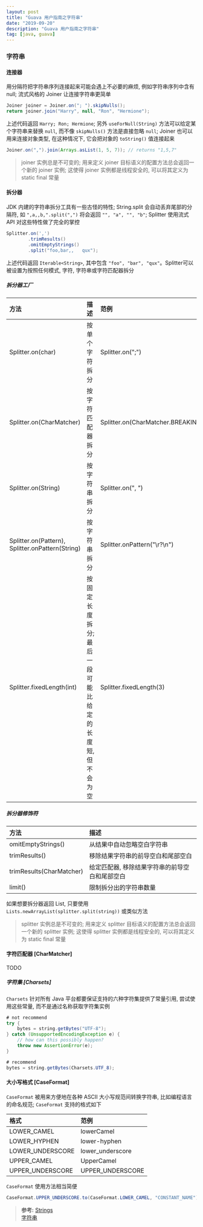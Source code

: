 ```yaml
---
layout: post
title: "Guava 用户指南之字符串"
date: "2019-09-20"
description: "Guava 用户指南之字符串"
tag: [java, guava]
---
```


### 字符串

#### 连接器
用分隔符把字符串序列连接起来可能会遇上不必要的麻烦, 例如字符串序列中含有 null; 流式风格的 Joiner 让连接字符串更简单
```Java
Joiner joiner = Joiner.on("; ").skipNulls();
return joiner.join("Harry", null, "Ron", "Hermione");
```
上述代码返回 `Harry; Ron; Hermione`; 另外 `useForNull(String)` 方法可以给定某个字符串来替换 `null`, 而不像 `skipNulls()` 方法是直接忽略 `null`; Joiner 也可以用来连接对象类型, 在这种情况下, 它会把对象的 `toString()` 值连接起来
```java
Joiner.on(",").join(Arrays.asList(1, 5, 7)); // returns "1,5,7"
```
>joiner 实例总是不可变的; 用来定义 joiner 目标语义的配置方法总会返回一个新的 joiner 实例; 这使得 joiner 实例都是线程安全的, 可以将其定义为 static final 常量

#### 拆分器
JDK 内建的字符串拆分工具有一些古怪的特性; String.split 会自动丢弃尾部的分隔符, 如 `",a,,b,".split(",")` 将会返回 `"", "a", "", "b"`;  Splitter 使用流式 API 对这些特性做了完全的掌控
```Java
Splitter.on(',')
        .trimResults()
        .omitEmptyStrings()
        .split("foo,bar,,   qux");
```
上述代码返回 `Iterable<String>`, 其中包含 `"foo", "bar", "qux"`。Splitter可以被设置为按照任何模式, 字符, 字符串或字符匹配器拆分  

##### 拆分器工厂

| 方法 | 描述 | 范例 |
| :--- | :--- | :--- |
| Splitter.on(char) | 按单个字符拆分 | Splitter.on(";") |
| Splitter.on(CharMatcher) | 按字符匹配器拆分 | Splitter.on(CharMatcher.BREAKING_WHITESPACE) |
| Splitter.on(String) | 按字符串拆分 | Splitter.on(", ") |
| Splitter.on(Pattern), Splitter.onPattern(String) | 按字符串拆分 | Splitter.onPattern("\r?\n") |
| Splitter.fixedLength(int) | 按固定长度拆分; 最后一段可能比给定的长度短, 但不会为空 | Splitter.fixedLength(3) |

##### 拆分器修饰符

| 方法 | 描述 |
| :--- | :--- |
| omitEmptyStrings() | 从结果中自动忽略空白字符串 |
| trimResults() | 移除结果字符串的前导空白和尾部空白 |
| trimResults(CharMatcher) | 给定匹配器, 移除结果字符串的前导空白和尾部空白 |
| limit() | 限制拆分出的字符串数量 |

如果想要拆分器返回 List, 只要使用 `Lists.newArrayList(splitter.split(string))` 或类似方法
>splitter 实例总是不可变的; 用来定义 splitter 目标语义的配置方法总会返回一个新的 splitter 实例; 这使得 splitter 实例都是线程安全的, 可以将其定义为 static final 常量

#### 字符匹配器 [CharMatcher]
TODO

##### 字符集 [Charsets]
`Charsets` 针对所有 Java 平台都要保证支持的六种字符集提供了常量引用, 尝试使用这些常量, 而不是通过名称获取字符集实例
```Java
# not recommend
try {
    bytes = string.getBytes("UTF-8");
} catch (UnsupportedEncodingException e) {
    // how can this possibly happen?
    throw new AssertionError(e);
}

# recommend
bytes = string.getBytes(Charsets.UTF_8);
```

#### 大小写格式 [CaseFormat]
`CaseFormat` 被用来方便地在各种 ASCII 大小写规范间转换字符串, 比如编程语言的命名规范; `CaseFormat` 支持的格式如下

| 格式 | 范例 |
| :--- | :--- |
| LOWER_CAMEL | lowerCamel |
| LOWER_HYPHEN | lower-hyphen |
| LOWER_UNDERSCORE | lower_underscore |
| UPPER_CAMEL | UpperCamel |
| UPPER_UNDERSCORE | UPPER_UNDERSCORE |

`CaseFormat` 使用方法相当简便
```Java
CaseFormat.UPPER_UNDERSCORE.to(CaseFormat.LOWER_CAMEL, "CONSTANT_NAME")); // returns "constantName"
```

>**参考:**
[Strings](https://github.com/google/guava/wiki/StringsExplained)  
[字符串](http://ifeve.com/google-guava-strings/)  
